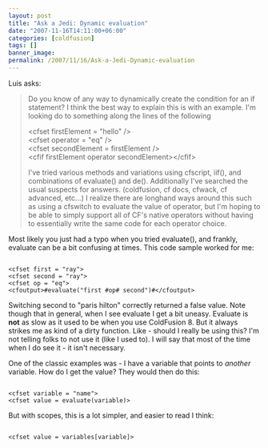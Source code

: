 ```yaml
---
layout: post
title: "Ask a Jedi: Dynamic evaluation"
date: "2007-11-16T14:11:00+06:00"
categories: [coldfusion]
tags: []
banner_image: 
permalink: /2007/11/16/Ask-a-Jedi-Dynamic-evaluation
---
```


Luis asks:

<blockquote>
<p>
Do you know of any way to dynamically create the condition for an if statement? I think the best way to explain this is with an example. I'm looking do to something along the lines of the following

&lt;cfset firstElement = "hello" /&gt;<br>
&lt;cfset operator = "eq" /&gt;<br>
&lt;cfset secondElement = firstElement /&gt;<br>
&lt;cfif  firstElement operator secondElement>&lt;/cfif&gt;<br>

I've tried various methods and variations using cfscript, iif(), and combinations of evaluate() and de(). Additionally I've searched the usual suspects for answers. (coldfusion, cf docs, cfwack, cf advanced, etc...) I realize there are longhand ways around this such as using a cfswitch to evaluate the value of operator, but I'm hoping to be able
to simply support all of CF's native operators without having to essentially write the same code for each operator choice. 
</blockquote>

Most likely you just had a typo when you tried evaluate(), and frankly, evaluate can be a bit confusing at times. This code sample worked for me:

<code>
&lt;cfset first = "ray"&gt;
&lt;cfset second = "ray"&gt;
&lt;cfset op = "eq"&gt;
&lt;cfoutput&gt;#evaluate("first #op# second")#&lt;/cfoutput&gt;
</code>

Switching second to "paris hilton" correctly returned a false value. Note though that in general, when I see evaluate I get a bit uneasy. Evaluate is <b>not</b> as slow as it used to be when you use ColdFusion 8. But it always strikes me as kind of a dirty function. Like - should I really be using this? I'm not telling folks to not use it (like I used to). I will say that most of the time when I do see it - it isn't necessary. 

One of the classic examples was - I have a variable that points to <i>another</i> variable. How do I get the value? They would then do this:

<code>
&lt;cfset variable = "name"&gt;
&lt;cfset value = evaluate(variable)&gt;
</code>

But with scopes, this is a lot simpler, and easier to read I think:

<code>
&lt;cfset value = variables[variable]&gt;
</code>